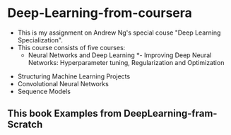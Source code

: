 # Deep-Learning-from-coursera
* This is my assignment on Andrew Ng's special couse "Deep Learning Specialization".
* This course consists of five courses:
    * Neural Networks and Deep Learning
    *- Improving Deep Neural Networks: Hyperparameter tuning, Regularization and Optimization
- Structuring Machine Learning Projects
- Convolutional Neural Networks
- Sequence Models

## This book Examples from DeepLearning-fram-Scratch

